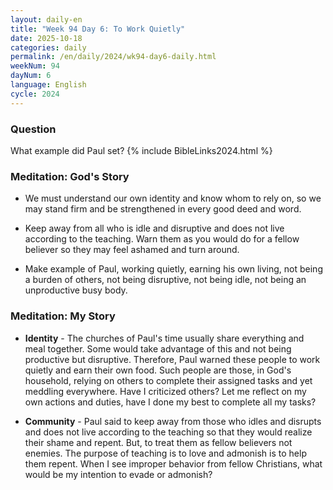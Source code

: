 ```yaml
---
layout: daily-en
title: "Week 94 Day 6: To Work Quietly"
date: 2025-10-18
categories: daily
permalink: /en/daily/2024/wk94-day6-daily.html
weekNum: 94
dayNum: 6
language: English
cycle: 2024
---
```

### Question     
What example did Paul set?
{% include BibleLinks2024.html %} 

### Meditation: God's Story   
+ We must understand our own identity and know whom to rely on, so we may stand firm and be strengthened in every good deed and word. 

+ Keep away from all who is idle and disruptive and does not live according to the teaching. Warn them as you would do for a fellow believer so they may feel ashamed and turn around. 

+ Make example of Paul, working quietly, earning his own living, not being a burden of others, not being disruptive, not being idle, not being an unproductive busy body. 

### Meditation: My Story   
+ **Identity** - The churches of Paul's time usually share everything and meal together. Some would take advantage of this and not being productive but disruptive. Therefore, Paul warned these people to work quietly and earn their own food. Such people are those, in God's household, relying on others to complete their assigned tasks and yet meddling everywhere. Have I criticized others? Let me reflect on my own actions and duties, have I done my best to complete all my tasks?  

+ **Community** - Paul said to keep away from those who idles and disrupts and does not live according to the teaching so that they would realize their shame and repent. But, to treat them as fellow believers not enemies. The purpose of teaching is to love and admonish is to help them repent. When I see improper behavior from fellow Christians, what would be my intention to evade or admonish?

